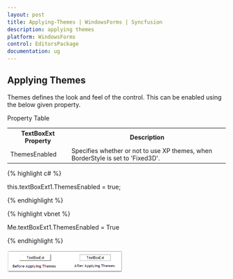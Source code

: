 ```yaml
---
layout: post
title: Applying-Themes | WindowsForms | Syncfusion
description: applying themes
platform: WindowsForms
control: EditorsPackage
documentation: ug
---
```


## Applying Themes

Themes defines the look and feel of the control. This can be enabled using the below given property.

Property Table

<table>
<tr>
<th>
TextBoxExt Property</th><th>
Description</th></tr>
<tr>
<td>
ThemesEnabled</td><td>
Specifies whether or not to use XP themes, when BorderStyle is set to 'Fixed3D'.</td></tr>
</table>


{% highlight c# %}



this.textBoxExt1.ThemesEnabled = true;                          

{% endhighlight %}

{% highlight vbnet %}



Me.textBoxExt1.ThemesEnabled = True

{% endhighlight %}

![](Applying-Themes_images/Applying-Themes_img1.png)



